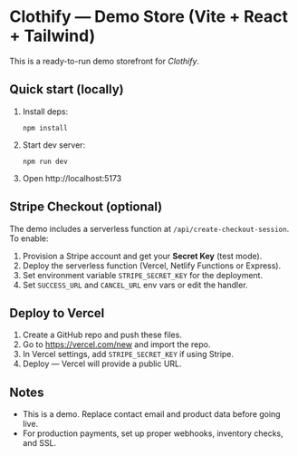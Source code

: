 # Clothify — Demo Store (Vite + React + Tailwind)

This is a ready-to-run demo storefront for *Clothify*.

## Quick start (locally)
1. Install deps:
   ```
   npm install
   ```
2. Start dev server:
   ```
   npm run dev
   ```
3. Open http://localhost:5173

## Stripe Checkout (optional)
The demo includes a serverless function at `/api/create-checkout-session`.
To enable:
1. Provision a Stripe account and get your **Secret Key** (test mode).
2. Deploy the serverless function (Vercel, Netlify Functions or Express).
3. Set environment variable `STRIPE_SECRET_KEY` for the deployment.
4. Set `SUCCESS_URL` and `CANCEL_URL` env vars or edit the handler.

## Deploy to Vercel
1. Create a GitHub repo and push these files.
2. Go to https://vercel.com/new and import the repo.
3. In Vercel settings, add `STRIPE_SECRET_KEY` if using Stripe.
4. Deploy — Vercel will provide a public URL.

## Notes
- This is a demo. Replace contact email and product data before going live.
- For production payments, set up proper webhooks, inventory checks, and SSL.
